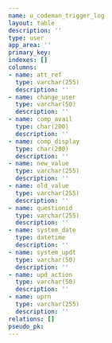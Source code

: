 ```yaml
---
name: u_codeman_trigger_log
layout: table
description: ''
type: user
app_area: ''
primary_key: 
indexes: []
columns:
- name: att_ref
  type: varchar(255)
  description: ''
- name: change_user
  type: varchar(50)
  description: ''
- name: comp_avail
  type: char(200)
  description: ''
- name: comp_display
  type: char(200)
  description: ''
- name: new_value
  type: varchar(255)
  description: ''
- name: old_value
  type: varchar(255)
  description: ''
- name: questionid
  type: varchar(255)
  description: ''
- name: system_date
  type: datetime
  description: ''
- name: system_updt
  type: varchar(50)
  description: ''
- name: upd_action
  type: varchar(50)
  description: ''
- name: uprn
  type: varchar(255)
  description: ''
relations: []
pseudo_pk: 
---
```


